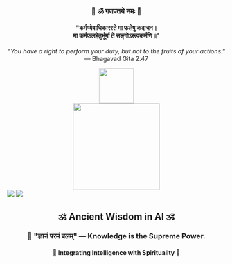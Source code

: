 <div align="center">
  <h3>🔱 ॐ गणपतये नमः 🔱</h3>
  <h4>
    "कर्मण्येवाधिकारस्ते मा फलेषु कदाचन।<br>
    मा कर्मफलहेतुर्भूर्मा ते सङ्गोऽस्त्वकर्मणि॥"
  </h4>
  <p><i>"You have a right to perform your duty, but not to the fruits of your actions."</i> — Bhagavad Gita 2.47</p>
</div>

<div align="center">
  <img src="https://upload.wikimedia.org/wikipedia/commons/thumb/7/7a/Om_symbol.svg/200px-Om_symbol.svg.png" width="80px">
</div>

<div align="center">
  <img src="https://media.giphy.com/media/26AHONQ79FdWZhAI0/giphy.gif" width="200px">
</div>

<img src="https://readme-typing-svg.herokuapp.com?font=Fira+Code&size=22&duration=3000&pause=1000&color=FFA500&center=true&vCenter=true&random=false&width=500&lines=🕉️+Harnessing+the+Power+of+AI!;🔱+Innovation+Meets+Spirituality!;🧘‍♂️+Balance+of+Tech+and+Wisdom!"/>

<img src="https://capsule-render.vercel.app/api?type=waving&color=0:FF9933,100:FFD700&height=180&section=header&text=ॐ%20Rohit%20Vyavahare%20ॐ&fontSize=75&animation=fadeIn&fontAlignY=42&fontColor=FFFFFF&fontAlign=50"/>


<div align="center">
  <h2>🕉️ Ancient Wisdom in AI 🕉️</h2>
  <h3>🧠 "ज्ञानं परमं बलम्" — Knowledge is the Supreme Power.</h3>
  <h4>🔱 Integrating Intelligence with Spirituality 🔱</h4>
</div>

